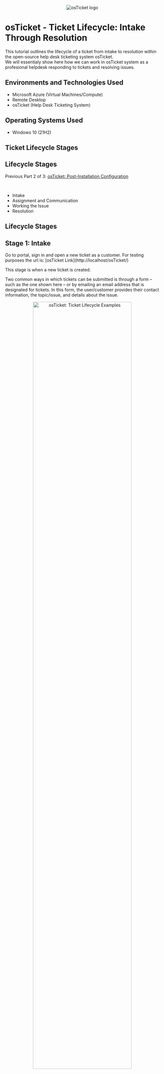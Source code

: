 <p align="center">
<img src="https://i.imgur.com/ZOUm27S.png" alt="osTicket logo"/>
</p>

<h1>osTicket - Ticket Lifecycle: Intake Through Resolution</h1>
This tutorial outlines the lifecycle of a ticket from intake to resolution within the open-source help desk ticketing system osTicket.<br />
We will essentialy show here how we can work in osTicket system as a profesional helpdesk responding to tickets and resolving issues.<br />

<h2>Environments and Technologies Used</h2>

- Microsoft Azure (Virtual Machines/Compute)
- Remote Desktop
- osTicket (Help Desk Ticketing System)

<h2>Operating Systems Used </h2>

- Windows 10</b> (21H2)

<h2>Ticket Lifecycle Stages</h2>
<h2>Lifecycle Stages</h2>
<p align="left"> Previous Part 2 of 3: <a href="https://github.com/Afrocybersamurai/osticket-prereqs">osTicket: Post-Installation Configuration</a></p>
<br />

- Intake
- Assignment and Communication
- Working the Issue
- Resolution

<h2>Lifecycle Stages</h2>

<p> 

<p>




<h2>Stage 1: Intake</h2>
<p> 
Go to portal, sign in and open a new ticket as a customer. For testing purposes the url is: [osTicket Link](http://localhost/osTicket/)

This stage is when a new ticket is created. 
  
Two common ways in which tickets can be submitted is through a form – such as the one shown here – or by emailing an email address that is designated for tickets. In this form, the user/customer provides their contact information, the topic/issue, and details about the issue.
</p>


<p>
<p align="center"> 
<img src="https://static.wixstatic.com/media/2ebf04_a237d5c3c90c4893b61f86c895b7bec4~mv2.png" height="80%" width="80%" alt="osTicket: Ticket Lifecycle Examples"/>
</p>
<p>
Step 1: Navigate to localhost/osTicket.
</p>
<br />

<p>
<p align="center"> 
<img src="https://static.wixstatic.com/media/2ebf04_b3ba07f9729f4ef883ade027c89a4ff6~mv2.png" height="80%" width="80%" alt="osTicket: Ticket Lifecycle Examples"/>
</p>
<p>
Step 2: Click on "Open a New Ticket."
</p>
<br />

<p>
<p align="center"> 
<img src="https://static.wixstatic.com/media/2ebf04_eccbf785106e44e8af30930d88315cb4~mv2.png" height="60%" width="60%" alt="osTicket: Ticket Lifecycle Examples"/>
</p>
<p>
Step 3: Fill out the contact information input fields based on the user profile created in the previous part of the lab for User 1.
</p>
<br />

<p>
<p align="center"> 
<img src="https://static.wixstatic.com/media/2ebf04_6b6896a022394f00b3bee06c9d7f4f26~mv2.png" height="60%" width="60%" alt="osTicket: Ticket Lifecycle Examples"/>
</p>
<p>
Step 4: Select any help topic and enter an issue summary based on the scenario you want to create. Enter a brief description of the issue, then click on "Create Ticket."
</p>
<br />

<p>
<p align="center"> 
<img src="https://static.wixstatic.com/media/2ebf04_6187920340c94e8ab47f121788a9a1d5~mv2.png" height="60%" width="60%" alt="osTicket: Ticket Lifecycle Examples"/>
</p>
<p align="center"> 
<img src="https://static.wixstatic.com/media/2ebf04_52f7398a711748f9b330acb9c0e1eb8e~mv2.png" height="60%" width="60%" alt="osTicket: Ticket Lifecycle Examples"/>
</p>
<p>
Step 5: Create two more tickets: one from User 2 and another from User 1 again.
</p>
<br />

<p>
<p align="center"> 
<img src="https://static.wixstatic.com/media/2ebf04_ad97a9a88fac4aa98c254263729b4d83~mv2.png" height="80%" width="80%" alt="osTicket: Ticket Lifecycle Examples"/>
</p>
<p>
Step 6: Log out by going to localhost/osTicket/scp/index.php.
</p>
<br />

<p>
<p align="center"> 
<img src="https://static.wixstatic.com/media/2ebf04_30e776e008254f2385043580e8073add~mv2.png" height="80%" width="80%" alt="osTicket: Ticket Lifecycle Examples"/>
</p>
<p>
Step 7: Log in as Agent 1, created in the previous part of the lab.
</p>
<br />

<p>
<p align="center"> 
<img src="https://static.wixstatic.com/media/2ebf04_46a88366ccb64e7dbdd3536a63c20284~mv2.png" height="80%" width="80%" alt="osTicket: Ticket Lifecycle Examples"/>
</p>
<p>
Step 8: Select the first ticket that was created to start working it.
</p>
<br />

<h2>Stage 2: Assignment</h2>
<p> 

  Once the ticket has been submitted, the ticket can be assigned to an IT professional. in our case, to properly handled the ticket, information regarding the level of severity has been changed. The Priority was changed to “Emergency,” the SLA Plan was changed to “SEV-A,” and the Department was changed to “System Administrators.” The ticket was also assigned to “Jane Doe,” who is an administrator.
</p> 
<img src="https://i.imgur.com/Zkvxl0J.png" height="80%" width="80%" alt="Disk Sanitization Steps"/>
<img src="https://i.imgur.com/f5rjylY.png" height="80%" width="80%" alt="Disk Sanitization Steps"/>
</p>

<p>
<p align="center"> 
<img src="https://static.wixstatic.com/media/2ebf04_cdf4ed8d8c79433b9b95afa33201970d~mv2.png" height="60%" width="60%" alt="osTicket: Ticket Lifecycle Examples"/>
</p>
<p>
Step 9: Start by updating the priority level, then leave a note explaining the reason for the update.
</p>
<br />

<p>
<p align="center"> 
<img src="https://static.wixstatic.com/media/2ebf04_bf9dc6bbe4eb4143b4d867d18048e121~mv2.png" height="60%" width="60%" alt="osTicket: Ticket Lifecycle Examples"/>
</p>
<p>
Step 10: Assign the ticket to the agent best equipped to handle it, based on their role.
</p>
<br />

<p>
<p align="center"> 
<img src="https://static.wixstatic.com/media/2ebf04_a43d998560694b30bcd8e7a151ae6581~mv2.png" height="60%" width="60%" alt="osTicket: Ticket Lifecycle Examples"/>
</p>
<p>
Step 11: Set the service-level agreement (SLA) and make a note of the reason for the update.
</p>
<br />

<h2>Resolutions by Priority</h2>
- 1.Business Critical Outage
This priority should be set to "Emergency"

- 2. Personal Computer Issues
This priority can be "High"

- 3. Equipement Request
Normal Priority

- 4. Password Reset
Least Priority

<p>
<p align="center"> 
<img src="https://static.wixstatic.com/media/2ebf04_63dfa80d66884b6fad45e5828ebab5fc~mv2.png" height="60%" width="60%" alt="osTicket: Ticket Lifecycle Examples"/>
</p>
<p>
Step 12: Assign the ticket to the appropriate department and leave a note explaining the reason for the update.
</p>
<br />

<p>
<p align="center"> 
<img src="https://static.wixstatic.com/media/2ebf04_556c6729d50c4785b328fcca75d803a5~mv2.png" height="80%" width="80%" alt="osTicket: Ticket Lifecycle Examples"/>
</p>

<h2>Stage 3: Working the Issue</h2>
<p> 
Now that the ticket has been assigned to the appropriate department and people, the IT staff can work on finding a solution to the issue. Each time a change is made to the ticket or there is an update to the situation, a comment can be made in the Ticket Thread. This allows everyone viewing the ticket to be aware of what has already done and facilitates communication between everyone involved.
</p> 
<img src="https://i.imgur.com/6bJfE6s.png" height="80%" width="80%" alt="Disk Sanitization Steps"/>
</p>

<p>
Step 13: Leave a reply outlining the course of action taken to solve the ticket, change the ticket status to "Resolved," and click "Post Reply."
</p>
<br />

<p>
<p align="center"> 
<img src="https://static.wixstatic.com/media/2ebf04_d3b676c556ae402292369c1d1c92ffc8~mv2.png" height="80%" width="80%" alt="osTicket: Ticket Lifecycle Examples"/>
</p>
<p align="center"> 
<img src="https://static.wixstatic.com/media/2ebf04_bb4f5b5aed2849ad896d3b18ac50e2da~mv2.png" height="80%" width="80%" alt="osTicket: Ticket Lifecycle Examples"/>
</p>
<p align="center"> 
<img src="https://static.wixstatic.com/media/2ebf04_f496fe4cf86947ed9905c1ae63db1793~mv2.png" height="80%" width="80%" alt="osTicket: Ticket Lifecycle Examples"/>
</p>
<p>
Step 14: Apply the same process to resolve subsequent support tickets, such as Ticket 2 and Ticket 3.
</p>
<br />

<p>
<p align="center"> 
<img src="https://static.wixstatic.com/media/2ebf04_d2e046dd88124f308a7deb0315ea9526~mv2.png" height="80%" width="80%" alt="osTicket: Ticket Lifecycle Examples"/>
</p>


</p>
<h2>Stage 4: Resolution</h2>
<p> 
When the issue has been resolved, the ticket can be closed. Now the ticket will move from the Open section to the Closed section. As an IT professionals, it is a good pratice to browse closed tickets since they can be a "big library"  to find solutions to open tickets.
</p> 
<img src="https://i.imgur.com/6bJfE6s.png" height="80%" width="80%" alt="Disk Sanitization Steps"/>
</p>
</p>

<p>
Step 15: Provided that all the steps were executed accurately, the support ticket dashboard will be cleared of all support tickets.
</p>
<br />

<p align="center">📜 <b><i>A good example has twice the value of good advice. ~ Albert Schweitzer</b></i> 🎯</p>
